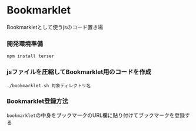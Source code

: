 # Bookmarklet

Bookmarkletとして使うjsのコード置き場

### 開発環境準備
```shell
npm install terser
```

### jsファイルを圧縮してBookmarklet用のコードを作成
```shell
./bookmarklet.sh 対象ディレクトリ名
```

### Bookmarklet登録方法
`bookmarklet`の中身をブックマークのURL欄に貼り付けてブックマークを登録する
